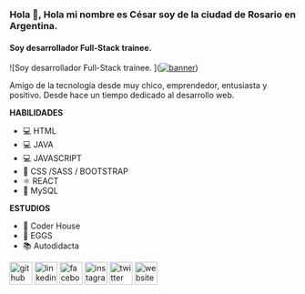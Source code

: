 ### Hola 👋, **Hola mi nombre es César soy de la ciudad de Rosario en Argentina.** 
#### Soy desarrollador Full-Stack trainee. 
![Soy desarrollador Full-Stack trainee. ](<a href="https://ibb.co/qBXfSVf"><img src="https://i.ibb.co/6YVxMLx/banner.jpg" alt="banner" border="0" /></a>)

Amigo de la tecnología desde muy chico, emprendedor, entusiasta y positivo. Desde hace un tiempo dedicado al desarrollo web.


**HABILIDADES**
- 💻 HTML 
- 💻 JAVA
- 💻 JAVASCRIPT
- 🎨 CSS /SASS / BOOTSTRAP
- ⚛️ REACT
- 📅 MySQL


**ESTUDIOS**
- 📖 Coder House
- 🌱 EGGS
- 📚 Autodidacta


[<img src='https://cdn.jsdelivr.net/npm/simple-icons@3.0.1/icons/github.svg' alt='github' height='40'>](https://github.com/https://github.com/cesargomez06/)  [<img src='https://cdn.jsdelivr.net/npm/simple-icons@3.0.1/icons/linkedin.svg' alt='linkedin' height='40'>](https://www.linkedin.com/in/https://www.linkedin.com/in/cesargomez06//)  [<img src='https://cdn.jsdelivr.net/npm/simple-icons@3.0.1/icons/facebook.svg' alt='facebook' height='40'>](https://www.facebook.com/https://www.facebook.com/cesarytachi)  [<img src='https://cdn.jsdelivr.net/npm/simple-icons@3.0.1/icons/instagram.svg' alt='instagram' height='40'>](https://www.instagram.com/https://www.instagram.com/cesargomez06//)  [<img src='https://cdn.jsdelivr.net/npm/simple-icons@3.0.1/icons/twitter.svg' alt='twitter' height='40'>](https://twitter.com/https://twitter.com/cesargomezrc)  [<img src='https://cdn.jsdelivr.net/npm/simple-icons@3.0.1/icons/icloud.svg' alt='website' height='40'>](https://cesargomez.netlify.app/)  


